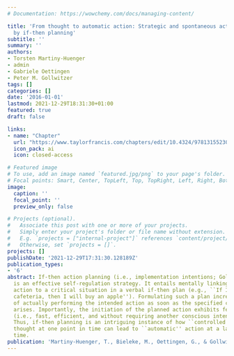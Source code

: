 ```yaml
---
# Documentation: https://wowchemy.com/docs/managing-content/

title: 'From thought to automatic action: Strategic and spontaneous action control
  by if-then planning'
subtitle: ''
summary: ''
authors:
- Torsten Martiny-Huenger
- admin
- Gabriele Oettingen
- Peter M. Gollwitzer
tags: []
categories: []
date: '2016-01-01'
lastmod: 2021-12-29T18:31:30+01:00
featured: true
draft: false

links:
- name: "Chapter"
  url: "https://www.taylorfrancis.com/chapters/edit/10.4324/9781315523095-12/thought-automatic-action-strategic-spontaneous-action-control-planning-torsten-martiny-huenger-maik-bieleke-gabriele-oettingen-peter-gollwitzer"
  icon_pack: ai
  icon: closed-access

# Featured image
# To use, add an image named `featured.jpg/png` to your page's folder.
# Focal points: Smart, Center, TopLeft, Top, TopRight, Left, Right, BottomLeft, Bottom, BottomRight.
image:
  caption: ''
  focal_point: ''
  preview_only: false

# Projects (optional).
#   Associate this post with one or more of your projects.
#   Simply enter your project's folder or file name without extension.
#   E.g. `projects = ["internal-project"]` references `content/project/deep-learning/index.md`.
#   Otherwise, set `projects = []`.
projects: []
publishDate: '2021-12-29T17:31:30.128189Z'
publication_types:
- '6'
abstract: If-then action planning (i.e., implementation intentions; Gollwitzer, 1999)
  is an effective self-regulation strategy. It entails mentally linking an intended
  action to a critical situation in a verbal if-then plan (e.g., ``If I enter the
  cafeteria, then I will buy an apple''). Formulating such a plan increases the likelihood
  of actually performing the intended action as soon as the specified critical situation
  arises. Importantly, the initiation of the planned action exhibits features of automaticity
  (i.e., fast, efficient, and without requiring another conscious intent; Bargh, 1994).
  Thus, if-then planning is an intriguing instance of how ``controlled'' conscious
  thought at one point in time can lead to ``automatic'' action at a later point in
  time.
publication: 'Martiny-Huenger, T., Bieleke, M., Oettingen, G., & Gollwitzer, P. M. (2016). From thought to automatic action: Strategic and spontaneous action control by if-then planning. In R. Deutsch, B. Gawronski, & W. Hofmann (Eds.), *Reflective and impulsive determinants of human behavior* (pp. 69–84). Routledge.'
---
```

